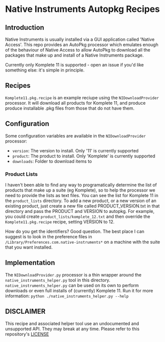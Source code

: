 # Native Instruments Autopkg Recipes

## Introduction
Native Instruments is usually installed via a GUI application called 'Native Access'. This repo provides an AutoPkg processor which emulates enough of the behaviour of Native Access to allow AutoPkg to download all the packages that make up and install of a Native Instruments package.

Currently only Komplete 11 is supported - open an issue if you'd like something else: it's simple in principle.

## Recipes
`Komplete11.pkg.recipe` is an example reciupe using the `NIDownloadProvider` processor. It will download all products for Komplete 11, and produce produce installable .pkg files from those that do not have them.

## Configuration
Some configuration variables are available in the `NIDownloadProvider` processor:

* `version`: The version to install. Only '11' is currently supported
* `product`: The product to install. Only 'Komplete' is currently supported
* `downloads`: Folder to download items to

### Product Lists
I haven't been able to find any way to programatically determine the list of products that make up a suite (eg Komplete), so to help the processor we need to provide the lists as text files. You can see the list for Komplete 11 in the `product_lists` directory. To add a new product, or a new version of an existing product, just create a new file called PRODUCT_VERSION.txt in that directory and pass the PRODUCT and VERSION to autopkg. For example, you could create `product_lists/komplete_12.txt` and then override the `Komplete11.pkg.recipe` recipe, setting VERSION to 12.

How do you get the identifiers? Good question. The best place I can suggest is to look in the preference files in `/Library/Preferences.com.native-instruments*` on a machine with the suite that you want installed.

## Implementation
The `NIDownloadProvider.py` processor is a thin wrapper around the `native_instruments_helper.py` tool in this directory. `native_instruments_helper.py` can be used on its own to perform downloads or even full installs of (currently) Komplete 11. Run it for more information: `python ./native_instruments_helper.py --help`

## DISCLAIMER
This recipe and associated helper tool use an undocumented and unsupported API. They may break at any time. Please refer to this repository's [LICENSE](https://github.com/UoE-macOS/autopkg-recipes/blob/master/LICENSE)

